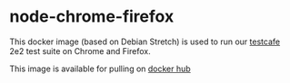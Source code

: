 # node-chrome-firefox

This docker image (based on Debian Stretch) is used to run our [testcafe](https://testcafe.devexpress.com/) 2e2 test suite on Chrome and Firefox.

This image is available for pulling on [docker hub](https://hub.docker.com/r/mycs/base-testcafe/)
